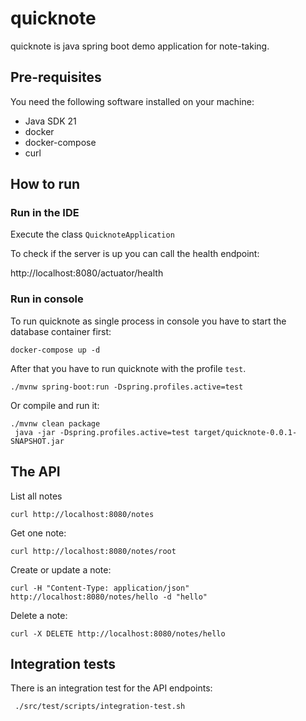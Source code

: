 # quicknote

quicknote is java spring boot demo application for note-taking.

## Pre-requisites

You need the following software installed on your machine:

* Java SDK 21
* docker
* docker-compose
* curl

## How to run 

### Run in the IDE

Execute the class `QuicknoteApplication`

To check if the server is up you can call the health endpoint:

http://localhost:8080/actuator/health

### Run in console

To run quicknote as single process in console you have to start the database container first:

    docker-compose up -d

After that you have to run quicknote with the profile `test`.

    ./mvnw spring-boot:run -Dspring.profiles.active=test 

Or compile and run it:

    ./mvnw clean package
     java -jar -Dspring.profiles.active=test target/quicknote-0.0.1-SNAPSHOT.jar

## The API

List all notes

    curl http://localhost:8080/notes

Get one note:

    curl http://localhost:8080/notes/root

Create or update a note:

    curl -H "Content-Type: application/json" http://localhost:8080/notes/hello -d "hello"

Delete a note:

    curl -X DELETE http://localhost:8080/notes/hello

## Integration tests

There is an integration test for the API endpoints:

     ./src/test/scripts/integration-test.sh
